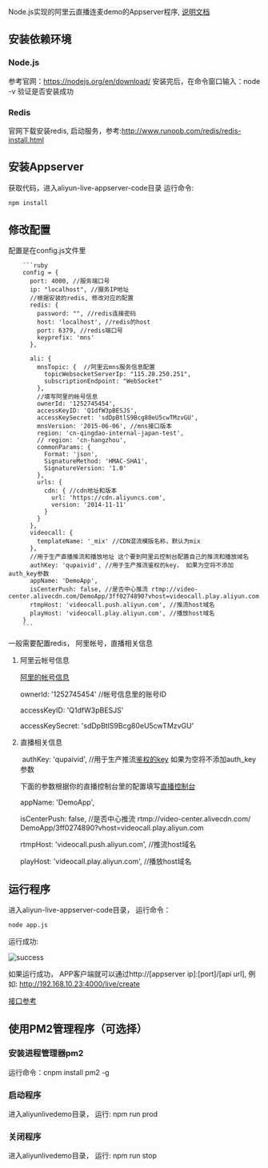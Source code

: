 Node.js实现的阿里云直播连麦demo的Appserver程序, [说明文档](https://github.com/ccba/aliyun-live-appserver-doc)

## 安装依赖环境

### Node.js
参考官网：https://nodejs.org/en/download/   安装完后，在命令窗口输入：node -v  验证是否安装成功
### Redis
官网下载安装redis, 启动服务，参考:http://www.runoob.com/redis/redis-install.html

## 安装Appserver
获取代码，进入aliyun-live-appserver-code目录 运行命令:
```python
npm install
```

## 修改配置
配置是在config.js文件里

        ```ruby
        config = {
          port: 4000, //服务端口号
          ip: "localhost", //服务IP地址
          //根据安装的redis, 修改对应的配置
          redis: {
            password: "", //redis连接密码
            host: 'localhost', //redis的host
            port: 6379, //redis端口号
            keyprefix: 'mns'
          },
      
          ali: {
            mnsTopic: {  //阿里云mns服务信息配置
              topicWebsocketServerIp: "115.28.250.251",
              subscriptionEndpoint: "WebSocket"
            },
            //填写阿里的帐号信息
            ownerId: '1252745454',
            accessKeyID: 'Q1dfW3pBESJS',
            accessKeySecret: 'sdDpBtlS9Bcg80eU5cwTMzvGU',
            mnsVersion: '2015-06-06', //mns接口版本
            region: 'cn-qingdao-internal-japan-test', 
            // region: 'cn-hangzhou',
            commonParams: {
              Format: 'json',
              SignatureMethod: 'HMAC-SHA1',
              SignatureVersion: '1.0'
            },
            urls: {
              cdn: { //cdn地址和版本
                url: 'https://cdn.aliyuncs.com',
                version: '2014-11-11'
              }
            }
          },
          videocall: {
            templateName: '_mix' //CDN混流模版名称，默认为mix
          },
          //用于生产直播推流和播放地址 这个要到阿里云控制台配置自己的推流和播放域名
          authKey: 'qupaivid', //用于生产推流鉴权的key， 如果为空将不添加auth_key参数
          appName: 'DemoApp',
          isCenterPush: false, //是否中心推流 rtmp://video-center.alivecdn.com/DemoApp/3ff0274890?vhost=videocall.play.aliyun.com
          rtmpHost: 'videocall.push.aliyun.com', //推流host域名
          playHost: 'videocall.play.aliyun.com', //播放host域名
        }
        ```

一般需要配置redis， 阿里帐号，直播相关信息

1. 阿里云帐号信息

   [阿里的帐号信息](https://help.aliyun.com/knowledge_detail/38738.html)

    ownerId: '1252745454' //帐号信息里的账号ID

    accessKeyID: 'Q1dfW3pBESJS'

    accessKeySecret: 'sdDpBtlS9Bcg80eU5cwTMzvGU'

2. 直播相关信息

      authKey: 'qupaivid', //用于生产推流[鉴权的key](https://help.aliyun.com/document_detail/45210.html) 如果为空将不添加auth_key参数 
      
      下面的参数根据你的直播控制台里的配置填写[直播控制台](https://help.aliyun.com/document_detail/29957.html?spm=5176.doc45215.6.546.CjFllk)

      appName: 'DemoApp',

      isCenterPush: false, //是否中心推流 rtmp://video-center.alivecdn.com/
      DemoApp/3ff0274890?vhost=videocall.play.aliyun.com

      rtmpHost: 'videocall.push.aliyun.com', //推流host域名

      playHost: 'videocall.play.aliyun.com', //播放host域名

## 运行程序
进入aliyun-live-appserver-code目录， 运行命令：
```python
node app.js
```

运行成功:

![success](https://github.com/ccba/aliyun-live-appserver-code/blob/master/success.png "success")

如果运行成功， APP客户端就可以通过http://[appserver ip]:[port]/[api url], 例如: http://192.168.10.23:4000/live/create 

[接口参考](https://github.com/ccba/aliyun-live-appserver-doc)

## 使用PM2管理程序（可选择）

### 安装进程管理器pm2
运行命令：cnpm install pm2 -g

### 启动程序
进入aliyunlivedemo目录， 运行: npm run prod

### 关闭程序
 进入aliyunlivedemo目录， 运行: npm run stop

